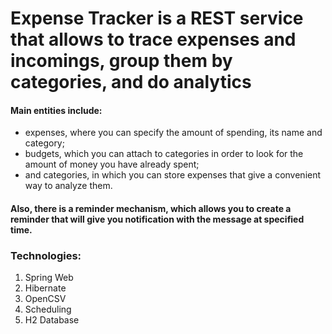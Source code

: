 # Expense Tracker is a REST service that allows to trace expenses and incomings, group them by categories, and do analytics
#### Main entities include:
- expenses, where you can specify the amount of spending, its name and category;
- budgets, which you can attach to categories in order to look for the amount of money you have already spent;
- and categories, in which you can store expenses that give a convenient way to analyze them.
#### Also, there is a reminder mechanism, which allows you to create a reminder that will give you notification with the message at specified time.
### Technologies:
1. Spring Web
2. Hibernate
3. OpenCSV
4. Scheduling
5. H2 Database
